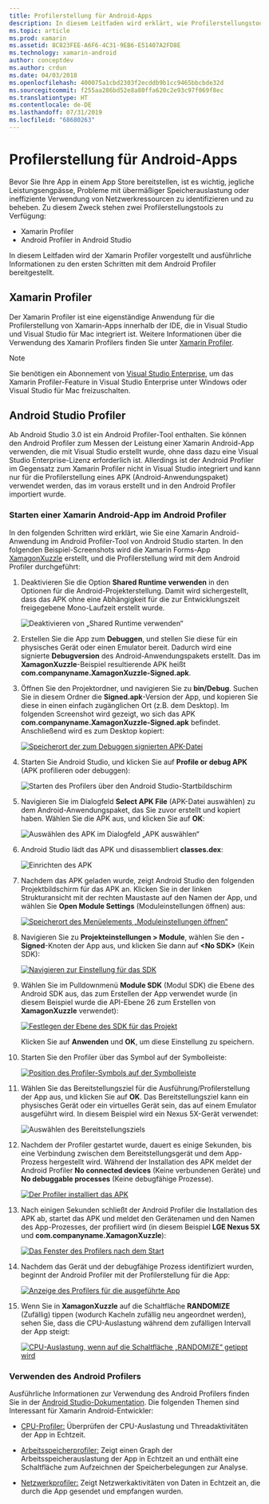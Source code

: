 ```yaml
---
title: Profilerstellung für Android-Apps
description: In diesem Leitfaden wird erklärt, wie Profilerstellungstools zum Untersuchen der Leistung und Arbeitsspeicherauslastung einer Android-App verwendet werden.
ms.topic: article
ms.prod: xamarin
ms.assetid: 8C823FEE-A6F6-4C31-9EB6-E51407A2FD8E
ms.technology: xamarin-android
author: conceptdev
ms.author: crdun
ms.date: 04/03/2018
ms.openlocfilehash: 400075a1cbd2303f2ecddb9b1cc9465bbcbde32d
ms.sourcegitcommit: f255aa286bd52e8a80ffa620c2e93c97f069f8ec
ms.translationtype: HT
ms.contentlocale: de-DE
ms.lasthandoff: 07/31/2019
ms.locfileid: "68680263"
---
```

# <a name="profiling-android-apps"></a>Profilerstellung für Android-Apps

Bevor Sie Ihre App in einem App Store bereitstellen, ist es wichtig, jegliche Leistungsengpässe, Probleme mit übermäßiger Speicherauslastung oder ineffiziente Verwendung von Netzwerkressourcen zu identifizieren und zu beheben. Zu diesem Zweck stehen zwei Profilerstellungstools zu Verfügung:

-  Xamarin Profiler 
-  Android Profiler in Android Studio

In diesem Leitfaden wird der Xamarin Profiler vorgestellt und ausführliche Informationen zu den ersten Schritten mit dem Android Profiler bereitgestellt.

 
## <a name="xamarin-profiler"></a>Xamarin Profiler

Der Xamarin Profiler ist eine eigenständige Anwendung für die Profilerstellung von Xamarin-Apps innerhalb der IDE, die in Visual Studio und Visual Studio für Mac integriert ist. Weitere Informationen über die Verwendung des Xamarin Profilers finden Sie unter [Xamarin Profiler](~/tools/profiler/index.md).

> [!NOTE]
> Sie benötigen ein Abonnement von [Visual Studio Enterprise](https://visualstudio.microsoft.com/vs/compare/), um das Xamarin Profiler-Feature in Visual Studio Enterprise unter Windows oder Visual Studio für Mac freizuschalten.
 
## <a name="android-studio-profiler"></a>Android Studio Profiler

Ab Android Studio 3.0 ist ein Android Profiler-Tool enthalten. Sie können den Android Profiler zum Messen der Leistung einer Xamarin Android-App verwenden, die mit Visual Studio erstellt wurde, ohne dass dazu eine Visual Studio Enterprise-Lizenz erforderlich ist. Allerdings ist der Android Profiler im Gegensatz zum Xamarin Profiler nicht in Visual Studio integriert und kann nur für die Profilerstellung eines APK (Android-Anwendungspaket) verwendet werden, das im voraus erstellt und in den Android Profiler importiert wurde.

### <a name="launching-a-xamarin-android-app-in-android-profiler"></a>Starten einer Xamarin Android-App im Android Profiler

In den folgenden Schritten wird erklärt, wie Sie eine Xamarin Android-Anwendung im Android Profiler-Tool von Android Studio starten. In den folgenden Beispiel-Screenshots wird die Xamarin Forms-App [XamagonXuzzle](https://docs.microsoft.com/samples/xamarin/mobile-samples/liveplayer-xamagonxuzzlelp/) erstellt, und die Profilerstellung wird mit dem Android Profiler durchgeführt:

1.  Deaktivieren Sie die Option **Shared Runtime verwenden** in den Optionen für die Android-Projekterstellung. Damit wird sichergestellt, dass das APK ohne eine Abhängigkeit für die zur Entwicklungszeit freigegebene Mono-Laufzeit erstellt wurde.

    ![Deaktivieren von „Shared Runtime verwenden“](profiling-images/vswin/01-turn-off-shared-runtime.png)

2.  Erstellen Sie die App zum **Debuggen**, und stellen Sie diese für ein physisches Gerät oder einen Emulator bereit. Dadurch wird eine signierte **Debugversion** des Android-Anwendungspakets erstellt.
    Das im **XamagonXuzzle**-Beispiel resultierende APK heißt **com.companyname.XamagonXuzzle-Signed.apk**.

3.  Öffnen Sie den Projektordner, und navigieren Sie zu **bin/Debug**. Suchen Sie in diesem Ordner die **Signed.apk**-Version der App, und kopieren Sie diese in einen einfach zugänglichen Ort (z.B. dem Desktop). Im folgenden Screenshot wird gezeigt, wo sich das APK **com.companyname.XamagonXuzzle-Signed.apk** befindet. Anschließend wird es zum Desktop kopiert:

    [![Speicherort der zum Debuggen signierten APK-Datei](profiling-images/vswin/02-locating-the-debug-apk-sml.png)](profiling-images/vswin/02-locating-the-debug-apk.png#lightbox)

4.  Starten Sie Android Studio, und klicken Sie auf **Profile or debug APK** (APK profilieren oder debuggen):

    ![Starten des Profilers über den Android Studio-Startbildschirm](profiling-images/vswin/03-android-studio.png)

5.  Navigieren Sie im Dialogfeld **Select APK File** (APK-Datei auswählen) zu dem Android-Anwendungspaket, das Sie zuvor erstellt und kopiert haben. Wählen Sie die APK aus, und klicken Sie auf **OK**: 
    
    ![Auswählen des APK im Dialogfeld „APK auswählen“](profiling-images/vswin/04-select-apk-dialog.png)

6.  Android Studio lädt das APK und disassembliert **classes.dex**:

    ![Einrichten des APK](profiling-images/vswin/05-setting-up-the-apk.png)

7.  Nachdem das APK geladen wurde, zeigt Android Studio den folgenden Projektbildschirm für das APK an. Klicken Sie in der linken Strukturansicht mit der rechten Maustaste auf den Namen der App, und wählen Sie **Open Module Settings** (Moduleinstellungen öffnen) aus:

    [![Speicherort des Menüelements „Moduleinstellungen öffnen“](profiling-images/vswin/06-open-module-settings-sml.png)](profiling-images/vswin/06-open-module-settings.png#lightbox)

8.  Navigieren Sie zu **Projekteinstellungen > Module**, wählen Sie den **-Signed**-Knoten der App aus, und klicken Sie dann auf **&lt;No SDK&gt;** (Kein SDK):

    [![Navigieren zur Einstellung für das SDK](profiling-images/vswin/07-project-settings-modules-sml.png)](profiling-images/vswin/07-project-settings-modules.png#lightbox)

9.  Wählen Sie im Pulldownmenü **Module SDK** (Modul SDK) die Ebene des Android SDK aus, das zum Erstellen der App verwendet wurde (in diesem Beispiel wurde die API-Ebene 26 zum Erstellen von **XamagonXuzzle** verwendet):

    [![Festlegen der Ebene des SDK für das Projekt](profiling-images/vswin/08-project-sdk-level-sml.png)](profiling-images/vswin/08-project-sdk-level.png#lightbox)

    Klicken Sie auf **Anwenden** und **OK**, um diese Einstellung zu speichern.

10. Starten Sie den Profiler über das Symbol auf der Symbolleiste:

    [![Position des Profiler-Symbols auf der Symbolleiste](profiling-images/vswin/09-launch-profiler-sml.png)](profiling-images/vswin/09-launch-profiler.png#lightbox)

11. Wählen Sie das Bereitstellungsziel für die Ausführung/Profilerstellung der App aus, und klicken Sie auf **OK**. Das Bereitstellungsziel kann ein physisches Gerät oder ein virtuelles Gerät sein, das auf einem Emulator ausgeführt wird. In diesem Beispiel wird ein Nexus 5X-Gerät verwendet:

    ![Auswählen des Bereitstellungsziels](profiling-images/vswin/10-select-deployment-target.png)

12. Nachdem der Profiler gestartet wurde, dauert es einige Sekunden, bis eine Verbindung zwischen dem Bereitstellungsgerät und dem App-Prozess hergestellt wird. Während der Installation des APK meldet der Android Profiler **No connected devices** (Keine verbundenen Geräte) und **No debuggable processes** (Keine debugfähige Prozesse).

    [![Der Profiler installiert das APK](profiling-images/vswin/11-no-connected-devices-sml.png)](profiling-images/vswin/11-no-connected-devices.png#lightbox)

13. Nach einigen Sekunden schließt der Android Profiler die Installation des APK ab, startet das APK und meldet den Gerätenamen und den Namen des App-Prozesses, der profiliert wird (in diesem Beispiel **LGE Nexus 5X** und **com.companyname.XamagonXuzzle**):

    [![Das Fenster des Profilers nach dem Start](profiling-images/vswin/12-profiler-starts-sml.png)](profiling-images/vswin/12-profiler-starts.png#lightbox)

14. Nachdem das Gerät und der debugfähige Prozess identifiziert wurden, beginnt der Android Profiler mit der Profilerstellung für die App:

    [![Anzeige des Profilers für die ausgeführte App](profiling-images/vswin/13-profiler-running-sml.png)](profiling-images/vswin/13-profiler-running.png#lightbox)

15. Wenn Sie in **XamagonXuzzle** auf die Schaltfläche **RANDOMIZE** (Zufällig) tippen (wodurch Kacheln zufällig neu angeordnet werden), sehen Sie, dass die CPU-Auslastung während dem zufälligen Intervall der App steigt:

    [![CPU-Auslastung, wenn auf die Schaltfläche „RANDOMIZE“ getippt wird](profiling-images/vswin/14-tap-randomize-sml.png)](profiling-images/vswin/14-tap-randomize.png#lightbox)


### <a name="using-the-android-profiler"></a>Verwenden des Android Profilers

Ausführliche Informationen zur Verwendung des Android Profilers finden Sie in der [Android Studio-Dokumentation](https://developer.android.com/studio/profile/android-profiler.html).
Die folgenden Themen sind Interessant für Xamarin Android-Entwickler:

-   [CPU-Profiler:](https://developer.android.com/studio/profile/cpu-profiler.html) Überprüfen der CPU-Auslastung und Threadaktivitäten der App in Echtzeit.

-   [Arbeitsspeicherprofiler:](https://developer.android.com/studio/profile/memory-profiler.html) Zeigt einen Graph der Arbeitsspeicherauslastung der App in Echtzeit an und enthält eine Schaltfläche zum Aufzeichnen der Speicherbelegungen zur Analyse.

-   [Netzwerkprofiler:](https://developer.android.com/studio/profile/network-profiler.html) Zeigt Netzwerkaktivitäten von Daten in Echtzeit an, die durch die App gesendet und empfangen wurden.
